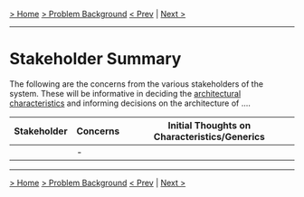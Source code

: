 [> Home](../README.md)  [> Problem Background](README.md)
[< Prev](ConstraintsAndAssumptions.md)  |  [Next >](ArchitectureAnalysis.md)

---

# Stakeholder Summary

The following are the concerns from the various stakeholders of the system. These will be informative in deciding the [architectural characteristics](ArchitectureAnalysis.md) and informing decisions on the architecture of ....

| Stakeholder            | Concerns                                                     | Initial Thoughts on Characteristics/Generics     |
| ---------------------- | ------------------------------------------------------------ | ------------------------------------------------ |
|  | -  |            |

---

[> Home](../README.md)  [> Problem Background](README.md)
[< Prev](ConstraintsAndAssumptions.md)  |  [Next >](RAID.md)